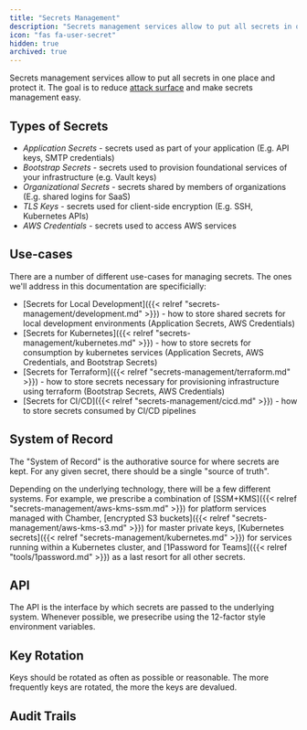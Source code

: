 ```yaml
---
title: "Secrets Management"
description: "Secrets management services allow to put all secrets in one place and protect it."
icon: "fas fa-user-secret"
hidden: true
archived: true
---
```

Secrets management services allow to put all secrets in one place and protect it.
The goal is to reduce [attack surface](https://en.wikipedia.org/wiki/Attack_surface) and
make secrets management easy.

## Types of Secrets

* _Application Secrets_ - secrets used as part of your application (E.g. API keys, SMTP credentials)
* _Bootstrap Secrets_ - secrets used to provision foundational services of your infrastructure (e.g. Vault keys)
* _Organizational Secrets_ - secrets shared by members of organizations (E.g. shared logins for SaaS)
* _TLS Keys_ - secrets used for client-side encryption (E.g. SSH, Kubernetes APIs)
* _AWS Credentials_ -  secrets used to access AWS services

## Use-cases

There are a number of different use-cases for managing secrets. The ones we'll address in this documentation are specificially:

* [Secrets for Local Development]({{< relref "secrets-management/development.md" >}}) - how to store shared secrets for local development environments (Application Secrets, AWS Credentials)
* [Secrets for Kubernetes]({{< relref "secrets-management/kubernetes.md" >}}) - how to store secrets for consumption by kubernetes services (Application Secrets, AWS Credentials, and Bootstrap Secrets)
* [Secrets for Terraform]({{< relref "secrets-management/terraform.md" >}}) - how to store secrets necessary for provisioning infrastructure using terraform (Bootstrap Secrets, AWS Credentials)
* [Secrets for CI/CD]({{< relref "secrets-management/cicd.md" >}}) - how to store secrets consumed by CI/CD pipelines

## System of Record

The "System of Record" is the authorative source for where secrets are kept. For any given secret, there should be a single "source of truth".

Depending on the underlying technology, there will be a few different systems. For example, we prescribe a combination of [SSM+KMS]({{< relref "secrets-management/aws-kms-ssm.md" >}}) for platform services managed with Chamber, [encrypted S3 buckets]({{< relref "secrets-management/aws-kms-s3.md" >}}) for master private keys, [Kubernetes secrets]({{< relref "secrets-management/kubernetes.md" >}}) for services running within a Kubernetes cluster, and [1Password for Teams]({{< relref "tools/1password.md" >}}) as a last resort for all other secrets.

## API

The API is the interface by which secrets are passed to the underlying system. Whenever possible, we presecribe using the 12-factor style environment variables.

## Key Rotation

Keys should be rotated as often as possible or reasonable. The more frequently keys are rotated, the more the keys are devalued.

## Audit Trails
